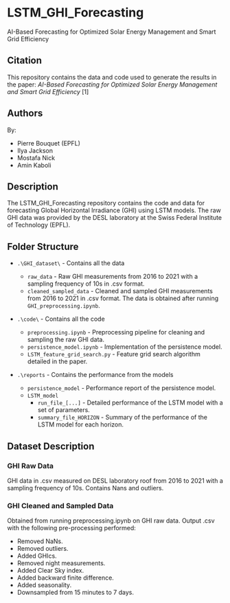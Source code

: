 # LSTM_GHI_Forecasting
AI-Based Forecasting for Optimized Solar Energy Management and Smart Grid Efficiency

## Citation
This repository contains the data and code used to generate the results in the paper:
_AI-Based Forecasting for Optimized Solar Energy Management and Smart Grid Efficiency_ [1]

## Authors
By:
- Pierre Bouquet (EPFL)
- Ilya Jackson
- Mostafa Nick
- Amin Kaboli

## Description
The LSTM_GHI_Forecasting repository contains the code and data for forecasting Global Horizontal Irradiance (GHI) using LSTM models. The raw GHI data was provided by the DESL laboratory at the Swiss Federal Institute of Technology (EPFL).

## Folder Structure
- `.\GHI_dataset\` - Contains all the data
    - `raw_data` - Raw GHI measurements from 2016 to 2021 with a sampling frequency of 10s in .csv format.
    - `cleaned_sampled_data` - Cleaned and sampled GHI measurements from 2016 to 2021 in .csv format. The data is obtained after running `GHI_preprocessing.ipynb`.

- `.\code\` - Contains all the code
    - `preprocessing.ipynb` - Preprocessing pipeline for cleaning and sampling the raw GHI data.
    - `persistence_model.ipynb` - Implementation of the persistence model.
    - `LSTM_feature_grid_search.py` - Feature grid search algorithm detailed in the paper.

- `.\reports` - Contains the performance from the models
    - `persistence_model` - Performance report of the persistence model.
    - `LSTM_model`
        - `run_file_[...]` - Detailed performance of the LSTM model with a set of parameters.
        - `summary_file_HORIZON` - Summary of the performance of the LSTM model for each horizon.

## Dataset Description

### GHI Raw Data
GHI data in .csv measured on DESL laboratory roof from 2016 to 2021 with a sampling frequency of 10s. Contains Nans and outliers.

### GHI Cleaned and Sampled Data
Obtained from running preprocessing.ipynb on GHI raw data.
Output .csv with the following pre-processing performed:
 - Removed NaNs.
 - Removed outliers.
 - Added GHIcs.
 - Removed night measurements.
 - Added Clear Sky index.
 - Added backward finite difference.
 - Added seasonality.
 - Downsampled from 15 minutes to 7 days.
